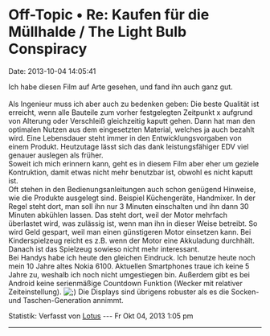 Off-Topic • Re: Kaufen für die Müllhalde / The Light Bulb Conspiracy
====================================================================

Date: 2013-10-04 14:05:41

Ich habe diesen Film auf Arte gesehen, und fand ihn auch ganz gut.\
\
Als Ingenieur muss ich aber auch zu bedenken geben: Die beste Qualität
ist erreicht, wenn alle Bauteile zum vorher festgelegten Zeitpunkt x
aufgrund von Alterung oder Verschleiß gleichzeitig kaputt gehen. Dann
hat man den optimalen Nutzen aus dem eingesetzten Material, welches ja
auch bezahlt wird. Eine Lebensdauer steht immer in den
Entwicklungsvorgaben von einem Produkt. Heutzutage lässt sich das dank
leistungsfähiger EDV viel genauer auslegen als früher.\
Soweit ich mich erinnern kann, geht es in diesem Film aber eher um
geziele Kontruktion, damit etwas nicht mehr benutzbar ist, obwohl es
nicht kaputt ist.\
Oft stehen in den Bedienungsanleitungen auch schon genügend Hinweise,
wie die Produkte ausgelegt sind. Beispiel Küchengeräte, Handmixer. In
der Regel steht dort, man soll ihn nur 3 Minuten einschalten und ihn
dann 30 Minuten abkühlen lassen. Das steht dort, weil der Motor mehrfach
überlastet wird, was zulässig ist, wenn man ihn in dieser Weise
betreibt. So wird Geld gespart, weil man einen günstigeren Motor
einsetzen kann. Bei Kinderspielzeug reicht es z.B. wenn der Motor eine
Akkuladung durchhält. Danach ist das Spielzeug sowieso nicht mehr
interessant.\
Bei Handys habe ich heute den gleichen Eindruck. Ich benutze heute noch
mein 10 Jahre altes Nokia 6100. Aktuellen Smartphones traue ich keine 5
Jahre zu, weshalb ich noch nicht umgestiegen bin. Außerdem gibt es bei
Android keine serienmäßige Countdown Funktion (Wecker mit relativer
Zeiteinstellung).
![;)](http://forum.yacy-websuche.de/images/smilies/icon_e_wink.gif "Wink")
Die Displays sind übrigens robuster als es die Socken- und
Taschen-Generation annimmt.

Statistik: Verfasst von
[Lotus](http://forum.yacy-websuche.de/memberlist.php?mode=viewprofile&u=68)
--- Fr Okt 04, 2013 1:05 pm

------------------------------------------------------------------------
